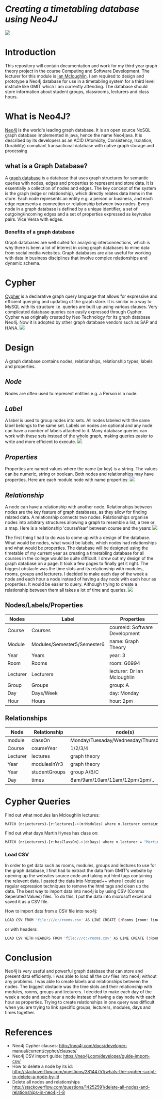 # *Creating a timetabling database using Neo4J*
![](https://neo4j.com/wp-content/themes/neo4jweb/assets/images/neo4j-logo-2015.png)

# Introduction
This repository will contain documentation and work for my third year graph theory project in the course Computing and Software Development. The lecturer for this module is [Ian Mcloughlin](https://github.com/ianmcloughlin). I am required to design and prototype a Neo4j database for use in a timetabling system for a third level institute like GMIT which I am currently attending. The database should store information about student groups, classrooms, lecturers and class hours. 

# What is Neo4J?
[Neo4j](https://neo4j.com/download/) is the world's leading graph database. It is an open source NoSQL graph database implemented in java, hence the name Neo4java. It is described by its developers as an ACID (Atomicity, Consistency, Isolation, Durability) compliant transactional database with native graph storage and processing.

## what is a Graph Database?
A [graph database](https://neo4j.com/developer/graph-database/) is a database that uses graph structures for semantic queries with nodes, edges and properties to represent and store data. It is essentially a collection of nodes and edges. The key concept of the system is the graph (edge or relationship), which directly relates data items in the store. Each node represents an entity e.g. a person or business, and each edge represents a connection or relationship between two nodes. Every node in a graph database is defined by a unique identifier, a set of outgoing/incoming edges and a set of properties expressed as key/value pairs. Vice Versa with edges. 
### Benefits of a graph database
Graph databases are well suited for analysing interconnections, which is why there is been a lot of interest in using graph databases to mine data from social media websites. Graph databases are also useful for working with data in business disciplines that involve complex relationships and dynamic schema.

# Cypher
[Cypher](https://neo4j.com/developer/cypher-query-language/) is a declarative graph query language that allows for expressive and efficient querying and updating of the graph store. It is similar in a way to MySQL with its structure i.e. queries are built up using various clauses. Very complicated database queries can easily expressed through Cypher. Cypher was originally created by Neo Technology for its graph database Neo4j. Now it is adopted by other graph database vendors such as SAP and HANA.
![](https://s3.amazonaws.com/dev.assets.neo4j.com/wp-content/uploads/cypher_pattern_simple.png)

# Design
A graph database contains nodes, relationships, relationship types, labels and properties.
## *Node*
Nodes are often used to represent entities e.g. a Person is a node. 
## *Label*
A label is used to group nodes into sets. All nodes labeled with the same label belongs to the same set. Labels on nodes are optional and any node can have a number of labels attached to it. Many database queries can work with these sets instead of the whole graph, making queries easier to write and more efficient to execute.
![](https://cloud.githubusercontent.com/assets/22341150/25281769/417cb4fa-26a6-11e7-9df1-906a5f759d75.PNG) 
## *Properties*
Properties are named values where the name (or key) is a string. The values can be numeric, string or boolean. Both nodes and relationships may have properties.
Here are each module node with name properties:
![](https://cloud.githubusercontent.com/assets/22341150/25282596/e04b88ac-26a8-11e7-95cd-7157b80a2967.PNG)




## *Relationship*
A node can have a relationship with another node. Relationships between nodes are the key feature of graph databases, as they allow for finding related data. A relationship connects two nodes. Relationships organise nodes into arbitrary structures allowing a graph to resemble a list, a tree or a map. 
Here is a relationship 'courseYear' between course and the years:
![](https://cloud.githubusercontent.com/assets/22341150/25282510/9711f0ea-26a8-11e7-84e0-12de81b6a06d.PNG)

The first thing I had to do was to come up with a design of the database. What would be nodes, what would be labels, which nodes had relationships and what would be properties. The database will be designed using the timetable of my current year as creating a timetabling database for all courses in the college would be quite difficult. I drew out my design of the graph database on a page. It took a few pages to finally get it right. The biggest obstacle was the time slots and its relationship with modules, rooms, groups and lecturers. I decided to make each day of the week a node and each hour a node instead of having a day node with each hour as properties. It would be easier to query. Although trying to create a relationship between them all takes a lot of time and queries.
![](https://cloud.githubusercontent.com/assets/22341150/25284961/87b847f4-26b0-11e7-9f40-e699d7d9181e.jpg)

## Nodes/Labels/Properties
| Nodes | Label | Properties |
| ------ | ------ | ------ |
| Course | Courses | courseId: Software Development |
| Module | Modules/Semester5/Semester6 | name: Graph Theory |
|  Year | Years | year: 3 |
|  Room | Rooms | room: G0994 |
| Lecturer | Lecturers | lecturer: Dr Ian Mcloughlin |
| Group | Groups | group: A |
| Day | Days/Week | day: Monday |
| Hour | Hours | hour: 2pm |

## Relationships
| Node | Relationship | node(s) |
| ------ | ------ | ------ |
| module | classOn | Monday/Tuesaday/Wednesday/Thursday/Friday |
| Course | courseYear | 1/2/3/4 |
|  Lecturer | lectures | graph theory |
| Year | modulesInYr3 | graph theory |
| Year | studentGroups | group A/B/C |
| Day | times | 8am/9am/10am/11am/12pm/1pm/.. |

# Cypher Queries
Find out what modules Ian Mcloughlin lectures:
```sh
MATCH (n:Lecturers)-[r:lectures]->(m:Modules) where n.lecturer contains "Ian Mcl" return n,m
```
Find out what days Martin Hynes has class on:
```sh
MATCH (n:Lecturers)-[r:hasClassOn]->(d:Days) where n.lecturer = "Martin Hynes" return n,d
```

### Load CSV
In order to get data such as rooms, modules, groups and lectures to use for the graph database, I first had to extract the data from GMIT's website by opening up the websites source code and taking out html tags containing the relevent data. I pasted the data into Notepad++ where I could use regular expression techniques to remove the html tags and clean up the data. The best way to import data into neo4j is by using CSV (Comma Seperated Values) files. To do this, I put the data into microsoft excel and saved it as a CSV file. 

How to import data from a CSV file into neo4j:
```sh
LOAD CSV FROM 'file:///c:/rooms.csv' AS LINE CREATE (:Rooms {room: line.room})
```
or with headers:
```sh
LOAD CSV WITH HEADERS FROM 'file:///c:/rooms.csv' AS LINE CREATE (:Rooms {room: line.room})
```

# Conclusion
Neo4j is very useful and powerful graph database that can store and present data efficiently. I was able to load all the csv files into neo4j without any problems. I was able to create labels and relationships between the nodes. The biggest obstacle was the time slots and their relationship with modules, rooms, groups and lecturers. I decided to make each day of the week a node and each hour a node instead of having a day node with each hour as properties. Trying to create relationships in one query was difficult when you are trying to link specific groups, lecturers, modules, days and times together.

# References
- Neo4j Cypher clauses: http://neo4j.com/docs/developer-manual/current/cypher/clauses/
- Neo4j CSV import guide: https://neo4j.com/developer/guide-import-csv/
- How to delete a node by its id: http://stackoverflow.com/questions/28144751/whats-the-cypher-script-to-delete-a-node-by-id
- Delete all nodes and relationships http://stackoverflow.com/questions/14252591/delete-all-nodes-and-relationships-in-neo4j-1-8


